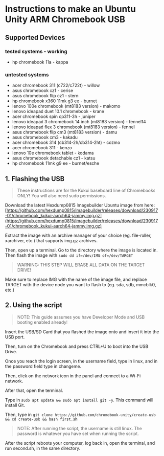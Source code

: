 # Instructions to make an Ubuntu Unity ARM Chromebook USB

## Supported Devices

### tested systems - working

- hp chromebook 11a - kappa

### untested systems

- acer chromebook 311 (c722/c722t) - willow
- asus chromebook cz1 - cerise
- asus chromebook flip cz1 - stern
- hp chromebook x360 11mk g3 ee - burnet
- lenovo 100e chromebook (mt8183 version) - makomo
- lenovo ideapad duet 10.1 chromebook - krane
- acer chromebook spin cp311-3h - juniper
- lenovo ideapad 3 chromebook 14 inch (mt8183 version) - fennel14
- lenovo ideapad flex 3 chromebook (mt8183 version) - fennel
- asus chromebook flip cm3 (mt8183 version) - damu
- asus chromebook cm3 - kakadu
- acer chromebook 314 (cb314-2h/cb314-2ht) - cozmo
- acer chromebook 311 - kenzo
- lenovo 10e chromebook tablet - kodama
- asus chromebook detachable cz1 - katsu
- hp chromebook 11mk g9 ee - burnet/esche


## 1. Flashing the USB

> These instructions are for the Kukui baseboard line of Chromebooks ONLY! You will also need sudo permissions.

Download the latest Hexdump0815 Imagebuilder Ubuntu image from here: [https://github.com/hexdump0815/imagebuilder/releases/download/230917-01/chromebook_kukui-aarch64-jammy.img.gz](https://github.com/hexdump0815/imagebuilder/releases/download/230917-01/chromebook_kukui-aarch64-jammy.img.gz)

Extract the image with an archive manager of your choice (eg. file-roller, xarchiver, etc.) that supports img.gz archives.

Then, open up a terminal. Go to the directory where the image is located in. Then flash the image with ``` sudo dd if=/dev/IMG of=/dev/TARGET ```

> WARNING: THIS STEP WILL ERASE ALL DATA ON THE TARGET DRIVE!

Make sure to replace IMG with the name of the image file, and replace TARGET with the device node you want to flash to (eg. sda, sdb, mmcblk0, etc.)

## 2. Using the script

> NOTE: This guide assumes you have Developer Mode and USB booting enabled already!

Insert the USB/SD Card that you flashed the image onto and insert it into the USB port.

Then, turn on the Chromebook and press CTRL+U to boot into the USB Drive.

Once you reach the login screen, in the username field, type in linux, and in the password field type in changeme.

Then, click on the network icon in the panel and connect to a Wi-Fi network.

After that, open the terminal.

Type in ``` sudo apt update && sudo apt install git -y ```. This command will install Git.

Then, type in ```git clone https://github.com/chromebook-unity/create-usb && cd create-usb && bash first.sh```

> NOTE: After running the script, the username is still linux. The password is whatever you have set when running the script.

After the script reboots your computer, log back in, open the terminal, and run second.sh, in the same directory.

